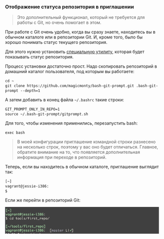 ### Отображение статуса репозитория в приглашении

> Это дополнительный функционал, который не требуется для работы с Git, но очень помогает в этом.

При работе с Git очень удобно, когда вы сразу знаете, находитесь вы в обычном каталоге или в репозитории Git.
И, кроме того, было бы хорошо понимать статус текущего репозитория.

Для этого нужно установить [специальную утилиту](https://github.com/magicmonty/bash-git-prompt), которая будет показывать статус репозитория.

Процесс установки достаточно прост.
Надо скопировать репозиторий в домашний каталог пользователя, под которым вы работаете:
```
cd ~
git clone https://github.com/magicmonty/bash-git-prompt.git .bash-git-prompt --depth=1
```

А затем добавить в конец файла ```~/.bashrc``` такие строки:
```
GIT_PROMPT_ONLY_IN_REPO=1
source ~/.bash-git-prompt/gitprompt.sh
```

Для того, чтобы изменения применились, перезапустить bash:
```
exec bash
```

> В моей конфигурации приглашение командной строки разнесено на несколько строк, поэтому у вас оно будет отличаться. Главное, обратите внимание на то, что появляется дополнительная информация при переходе в репозиторий.


Теперь, если вы находитесь в обычном каталоге, приглашение выглядит так:
```
[~]
vagrant@jessie-i386:
$ 
```

Если же перейти в репозиторий Git:

![setup](https://raw.githubusercontent.com/natenka/PyNEng/master/images/git/setup_prompt.png)

